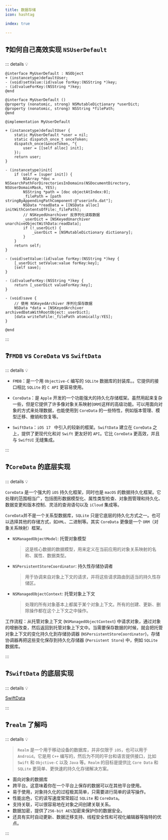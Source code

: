 ```yaml
---
title: 数据存储
icon: hashtag

index: true

---
```


<!-- more -->

## ❓如何自己高效实现 `NSUserDefault`

::: details 💡

```objc
@interface MyUserDefault : NSObject
+ (instancetype)defaultUser;
- (void)setValue:(id)value forKey:(NSString *)key;
- (id)valueForKey:(NSString *)key;
@end

@interface MyUserDefault ()
@property (nonatomic, strong) NSMutableDictionary *userDict;
@property (nonatomic, strong) NSString *filePath;
@end

@implementation MyUserDefault

+ (instancetype)defaultUser {
    static MyUserDefault *user = nil;
    static dispatch_once_t onceToken;
    dispatch_once(&onceToken, ^{
        user = [[self alloc] init];
    });
    return user;
}

- (instancetype)init{
    if (self = [super init]) {
        NSArray *doc = NSSearchPathForDirectoriesInDomains(NSDocumentDirectory, NSUserDomainMask, YES);
        NSString *path = [doc objectAtIndex:0];
        _filePath = [path stringByAppendingPathComponent:@"userinfo.dat"];
        NSData *readData = [[NSData alloc] initWithContentsOfFile:_filePath];
        // NSKeyedUnarchiver 反序列化读取数据
        _userDict = [NSKeyedUnarchiver unarchiveObjectWithData:readData];
        if (!_userDict) {
            _userDict = [NSMutableDictionary dictionary];
        }
    }
    return self;
}

- (void)setValue:(id)value forKey:(NSString *)key {
    [_userDict setValue:value forKey:key];
    [self save];
}

- (id)valueForKey:(NSString *)key {
    return [_userDict valueForKey:key];
}

- (void)save {
    // 使用 NSKeyedArchiver 序列化保存数据
    NSData *data = [NSKeyedArchiver archivedDataWithRootObject:_userDict];
    [data writeToFile:_filePath atomically:YES];
}

@end
```

:::

## ❓`FMDB` vs `CoreData` vs `SwiftData`

::: details 💡

- `FMDB`：是一个用 `Objective-C` 编写的 `SQLite` 数据库的封装库。。它提供的接口相比 `SQLite` 的 `C API` 更容易使用。

- `CoreData`：是 `Apple` 开发的一个功能强大的持久化存储框架。虽然用起来复杂一些，但是它提供了许多像对象关系映射(`ORM`)这样的高级功能。可以用面向对象的方式来处理数据，也能使用到 `CoreData` 的一些特性，例如版本管理、模型迁移、撤销和恢复等。

- `SwiftData`：`iOS 17 ` 中引入的较新的框架。`SwiftData` 建立在 `CoreData` 之上，提供了更现代化和对 `Swift` 更友好的 `API`。它比 `CoreData` 更高效，并且与 `SwiftUI` 无缝集成。

:::

## ❓`CoreData` 的底层实现

::: details 💡

  `CoreData` 是一个强大的 `iOS` 持久化框架，同时也是 `macOS` 的数据持久化框架。它处理的范围相当广，包括图形数据模型化、属性类型检查、对象图管理和持久化、数据变更和版本控制、灵活的查询语句以及 `iCloud` 集成等。

  `CoreData`并不是一个关系型数据库，`SQLite` 只是它底层的持久化方式之一。也可以选择其他的存储方式，如`XML`、二进制等。其实 `CoreData` 更像是一个 `ORM`（对象关系映射）框架。

- `NSManagedObjectModel`: 托管对象模型
    > 这是核心数据的数据模型，用来定义在当前应用的对象关系映射的名称、属性、数据类型。

- `NSPersistentStoreCoordinator`: 持久性存储协调者
    > 用于协调来自对象上下文的请求，并将这些请求路由到适当的持久性存储区。

- `NSManagedObjectContext`: 托管对象上下文
    > 处理的所有对象基本上都属于某个对象上下文。所有的创建、更新、删除操作都在这个上下文之中操作。

工作流程：从托管对象上下文 (`NSManagedObjectContext`) 中请求对象，通过对象的增删改查，然后返回到托管对象上下文中。当需要保存数据的时候，就会把托管对象上下文的变化持久化到存储协调器 (`NSPersistentStoreCoordinator`)，存储协调器再把这些变化保存到持久化存储器 (`Persistent Store`) 中，例如 `SQLite` 数据库。

:::

## ❓`SwiftData` 的底层实现

::: details 💡

[SwiftData](https://developer.apple.com/documentation/swiftdata)

:::

## ❓`realm` 了解吗

::: details 💡

  > `Realm` 是一个用于移动设备的数据库，并非仅限于 `iOS`，也可以用于 `Android`。它是用 `C++` 编写的，然后为不同的平台和语言提供接口，比如 `Swift` 和 `Objctive-C` 以及 `Java` 等。`Realm` 的目标是提供比 `Core Data` 和 `SQLite` 更简单、更快速的持久化存储解决方案。

- 面向对象的数据库
- 跨平台。这意味着你在一个平台上保存的数据可以在其他平台使用。
- 易于使用，对象持久化的过程极其简单，只需要进行简单的读写操作。
- 性能出色，它的读写速度常常超过 `SQLite` 和 `CoreData`。
- 支持关联，可以很容易地在对象之间创建关联关系。
- 数据加密，提供了`256-bit AES`加密来保护你的数据安全。
- 还具有实时自动更新、数据迁移支持、线程安全性和可视化编辑器等独特的优点。

:::